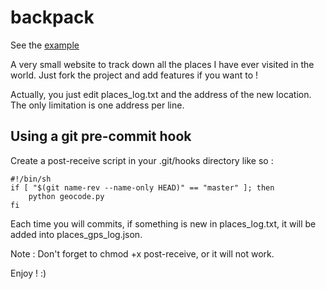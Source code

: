 backpack
=======

See the [example](http://maximeh.github.com/backpack)

A very small website to track down all the places I have ever visited in the world.
Just fork the project and add features if you want to !

Actually, you just edit places_log.txt and the address of the new location.
The only limitation is one address per line.

Using a git pre-commit hook
---------------------------
Create a post-receive script in your .git/hooks directory like so :

    #!/bin/sh
    if [ "$(git name-rev --name-only HEAD)" == "master" ]; then
        python geocode.py
    fi

Each time you will commits, if something is new in places_log.txt, it will
be added into places_gps_log.json.

Note : Don't forget to chmod +x post-receive, or it will not work.

Enjoy ! :)

